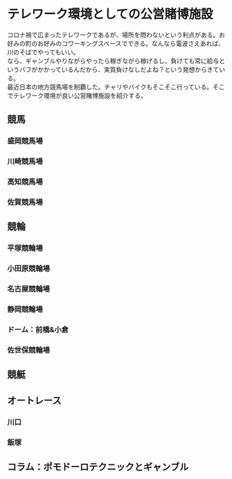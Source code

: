 # テレワーク環境としての公営賭博施設

コロナ禍で広まったテレワークであるが、場所を問わないという利点がある。お好みの町のお好みのコワーキングスペースでできる。なんなら電波さえあれば、川のそばでやってもいい。  
なら、ギャンブルやりながらやったら稼ぎながら稼げるし、負けても常に給与というバフがかかっているんだから、実質負けなしだよね？という発想からきている。  
最近日本の地方競馬場を制覇した。チャリやバイクもそこそこ行っている。そこでテレワーク環境が良い公営賭博施設を紹介する。

## 競馬
### 盛岡競馬場
### 川崎競馬場
### 高知競馬場
### 佐賀競馬場
## 競輪
### 平塚競輪場
### 小田原競輪場
### 名古屋競輪場
### 静岡競輪場
### ドーム：前橋&小倉
### 佐世保競輪場
## 競艇
## オートレース
### 川口
### 飯塚
## コラム：ポモドーロテクニックとギャンブル
